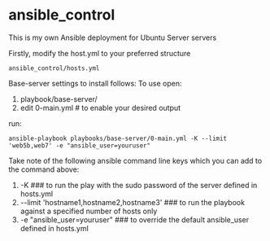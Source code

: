 # ansible_control
This is my own Ansible deployment for Ubuntu Server servers

Firstly, modify the host.yml to your preferred structure

    ansible_control/hosts.yml

Base-server settings to install follows: To use open:

1. playbook/base-server/
2. edit 0-main.yml # to enable your desired output

run:

    ansible-playbook playbooks/base-server/0-main.yml -K --limit 'web5b,web7' -e "ansible_user=youruser"

Take note of the following ansible command line keys which you can add to the command above:

1. -K ### to run the play with the sudo password of the server defined in hosts.yml 
2. --limit 'hostname1,hostname2,hostname3' ### to run the playbook against a specified number of hosts only
3. -e "ansible_user=youruser" ### to override the default ansible_user defined in hosts.yml